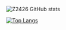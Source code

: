 ![Z2426 GitHub stats](https://github-readme-stats.vercel.app/api/?username=Z2426&show_icons=true&title_color=fff&icon_color=79ff97&text_color=9f9f9f&bg_color=151515)

[![Top Langs](https://github-readme-stats.vercel.app/api/top-langs/?username=Z2426&hide_progress=false&langs_count=10)](https://github.com/anuraghazra/github-readme-stats)
